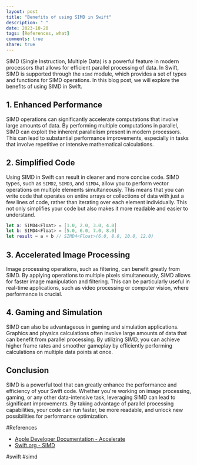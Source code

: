 ```yaml
---
layout: post
title: "Benefits of using SIMD in Swift"
description: " "
date: 2023-10-20
tags: [References, what]
comments: true
share: true
---
```


SIMD (Single Instruction, Multiple Data) is a powerful feature in modern processors that allows for efficient parallel processing of data. In Swift, SIMD is supported through the `simd` module, which provides a set of types and functions for SIMD operations. In this blog post, we will explore the benefits of using SIMD in Swift.

## 1. Enhanced Performance
SIMD operations can significantly accelerate computations that involve large amounts of data. By performing multiple computations in parallel, SIMD can exploit the inherent parallelism present in modern processors. This can lead to substantial performance improvements, especially in tasks that involve repetitive or intensive mathematical calculations.

## 2. Simplified Code
Using SIMD in Swift can result in cleaner and more concise code. SIMD types, such as `SIMD2`, `SIMD3`, and `SIMD4`, allow you to perform vector operations on multiple elements simultaneously. This means that you can write code that operates on entire arrays or collections of data with just a few lines of code, rather than iterating over each element individually. This not only simplifies your code but also makes it more readable and easier to understand.

```swift
let a: SIMD4<Float> = [1.0, 2.0, 3.0, 4.0]
let b: SIMD4<Float> = [5.0, 6.0, 7.0, 8.0]
let result = a + b // SIMD4<Float>(6.0, 8.0, 10.0, 12.0)
```

## 3. Accelerated Image Processing
Image processing operations, such as filtering, can benefit greatly from SIMD. By applying operations to multiple pixels simultaneously, SIMD allows for faster image manipulation and filtering. This can be particularly useful in real-time applications, such as video processing or computer vision, where performance is crucial.

## 4. Gaming and Simulation
SIMD can also be advantageous in gaming and simulation applications. Graphics and physics calculations often involve large amounts of data that can benefit from parallel processing. By utilizing SIMD, you can achieve higher frame rates and smoother gameplay by efficiently performing calculations on multiple data points at once.

## Conclusion
SIMD is a powerful tool that can greatly enhance the performance and efficiency of your Swift code. Whether you're working on image processing, gaming, or any other data-intensive task, leveraging SIMD can lead to significant improvements. By taking advantage of parallel processing capabilities, your code can run faster, be more readable, and unlock new possibilities for performance optimization.

#References
- [Apple Developer Documentation - Accelerate](https://developer.apple.com/documentation/accelerate)
- [Swift.org - SIMD](https://swift.org/blog/swift-4-1-released/#what-s-new-in-swift-4-1-language-updates)


#swift #simd